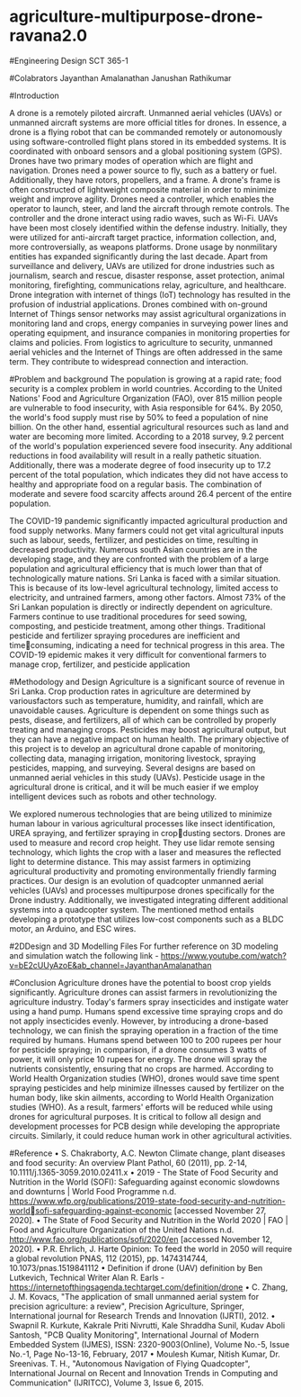 # agriculture-multipurpose-drone-ravana2.0
#Engineering Design SCT 365-1

#Colabrators
Jayanthan Amalanathan
Janushan Rathikumar


#Introduction

A drone is a remotely piloted aircraft. Unmanned aerial vehicles (UAVs) or unmanned aircraft 
systems are more official titles for drones. In essence, a drone is a flying robot that can be 
commanded remotely or autonomously using software-controlled flight plans stored in its 
embedded systems. It is coordinated with onboard sensors and a global positioning system (GPS).
Drones have two primary modes of operation which are flight and navigation. Drones need a 
power source to fly, such as a battery or fuel. Additionally, they have rotors, propellers, and a 
frame. A drone's frame is often constructed of lightweight composite material in order to 
minimize weight and improve agility. Drones need a controller, which enables the operator to 
launch, steer, and land the aircraft through remote controls. The controller and the drone 
interact using radio waves, such as Wi-Fi.
UAVs have been most closely identified within the defense industry. Initially, they were utilized 
for anti-aircraft target practice, information collection, and, more controversially, as weapons 
platforms. Drone usage by nonmilitary entities has expanded significantly during the last decade. 
Apart from surveillance and delivery, UAVs are utilized for drone industries such as journalism, 
search and rescue, disaster response, asset protection, animal monitoring, firefighting, 
communications relay, agriculture, and healthcare.
Drone integration with internet of things (IoT) technology has resulted in the profusion of 
industrial applications. Drones combined with on-ground Internet of Things sensor networks may 
assist agricultural organizations in monitoring land and crops, energy companies in surveying 
power lines and operating equipment, and insurance companies in monitoring properties for 
claims and policies. From logistics to agriculture to security, unmanned aerial vehicles and the 
Internet of Things are often addressed in the same term. They contribute to widespread 
connection and interaction.

#Problem and background
The population is growing at a rapid rate; food security is a complex problem in world countries. 
According to the United Nations' Food and Agriculture Organization (FAO), over 815 million 
people are vulnerable to food insecurity, with Asia responsible for 64%. By 2050, the world's 
food supply must rise by 50% to feed a population of nine billion. On the other hand, essential 
agricultural resources such as land and water are becoming more limited. According to a 2018 
survey, 9.2 percent of the world's population experienced severe food insecurity. Any additional 
reductions in food availability will result in a really pathetic situation. Additionally, there was a 
moderate degree of food insecurity up to 17.2 percent of the total population, which indicates 
they did not have access to healthy and appropriate food on a regular basis. The combination of 
moderate and severe food scarcity affects around 26.4 percent of the entire population.

The COVID-19 pandemic significantly impacted agricultural production and food supply 
networks. Many farmers could not get vital agricultural inputs such as labour, seeds, fertilizer, 
and pesticides on time, resulting in decreased productivity. Numerous south Asian countries are 
in the developing stage, and they are confronted with the problem of a large population and 
agricultural efficiency that is much lower than that of technologically mature nations. Sri Lanka
is faced with a similar situation. This is because of its low-level agricultural technology, limited 
access to electricity, and untrained farmers, among other factors. Almost 73% of the Sri 
Lankan population is directly or indirectly dependent on agriculture. Farmers continue to use 
traditional procedures for seed sowing, composting, and pesticide treatment, among other 
things. Traditional pesticide and fertilizer spraying procedures are inefficient and timeconsuming, indicating a need for technical progress in this area. The COVID-19 epidemic makes 
it very difficult for conventional farmers to manage crop, fertilizer, and pesticide application

#Methodology and Design
Agriculture is a significant source of revenue in Sri Lanka. Crop production rates in agriculture are 
determined by variousfactors such as temperature, humidity, and rainfall, which are unavoidable 
causes. Agriculture is dependent on some things such as pests, disease, and fertilizers, all of which 
can be controlled by properly treating and managing crops. Pesticides may boost agricultural 
output, but they can have a negative impact on human health. The primary objective of this 
project is to develop an agricultural drone capable of monitoring, collecting data, managing 
irrigation, monitoring livestock, spraying pesticides, mapping, and surveying. Several designs are
based on unmanned aerial vehicles in this study (UAVs). Pesticide usage in the agricultural drone 
is critical, and it will be much easier if we employ intelligent devices such as robots and other 
technology. 

We explored numerous technologies that are being utilized to minimize human labour in various 
agricultural processes like insect identification, UREA spraying, and fertilizer spraying in cropdusting sectors. Drones are used to measure and record crop height. They use lidar remote 
sensing technology, which lights the crop with a laser and measures the reflected light to 
determine distance. This may assist farmers in optimizing agricultural productivity and promoting 
environmentally friendly farming practices. Our design is an evolution of quadcopter unmanned 
aerial vehicles (UAVs) and processes multipurpose drones specifically for the Drone industry. 
Additionally, we investigated integrating different additional systems into a quadcopter system. 
The mentioned method entails developing a prototype that utilizes low-cost components such as 
a BLDC motor, an Arduino, and ESC wires.

#2DDesign and 3D Modelling Files
For further reference on 3D modeling and simulation watch the following link -
https://www.youtube.com/watch?v=bE2cUUyAzoE&ab_channel=JayanthanAmalanathan

#Conclusion
Agriculture drones have the potential to boost crop yields significantly. Agriculture drones can 
assist farmers in revolutionizing the agriculture industry. Today's farmers spray insecticides and 
instigate water using a hand pump. Humans spend excessive time spraying crops and do not 
apply insecticides evenly. However, by introducing a drone-based technology, we can finish the 
spraying operation in a fraction of the time required by humans. Humans spend between 100 to 
200 rupees per hour for pesticide spraying; in comparison, if a drone consumes 3 watts of power, 
it will only price 10 rupees for energy. The drone will spray the nutrients consistently, ensuring 
that no crops are harmed. According to World Health Organization studies (WHO), drones would 
save time spent spraying pesticides and help minimize illnesses caused by fertilizer on the human 
body, like skin ailments, according to World Health Organization studies (WHO). As a result, 
farmers' efforts will be reduced while using drones for agricultural purposes. It is critical to follow 
all design and development processes for PCB design while developing the appropriate circuits. 
Similarly, it could reduce human work in other agricultural activities.

#Reference
• S. Chakraborty, A.C. Newton Climate change, plant diseases and food security: An 
overview Plant Pathol, 60 (2011), pp. 2-14, 10.1111/j.1365-3059.2010.02411.x
• 2019 - The State of Food Security and Nutrition in the World (SOFI): Safeguarding 
against economic slowdowns and downturns | World Food Programme
n.d. https://www.wfp.org/publications/2019-state-food-security-and-nutrition-worldsofi-safeguarding-against-economic [accessed November 27, 2020].
• The State of Food Security and Nutrition in the World 2020 | FAO | Food and Agriculture 
Organization of the United Nations
n.d. http://www.fao.org/publications/sofi/2020/en [accessed November 12, 2020].
• P.R. Ehrlich, J. Harte Opinion: To feed the world in 2050 will require a global revolution
PNAS, 112 (2015), pp. 1474314744, 10.1073/pnas.1519841112
• Definition if drone (UAV) definition by Ben Lutkevich, Technical Writer Alan R. Earls -
https://internetofthingsagenda.techtarget.com/definition/drone
• C. Zhang, J. M. Kovacs, "The application of small unmanned aerial system for precision 
agriculture: a review", Precision Agriculture, Springer, International journal for Research 
Trends and Innovation (IJRTI), 2012. 
• Swapnil R. Kurkute, Kakrale Priti Nivrutti, Kale Shraddha Sunil, Kudav Aboli 
Santosh, "PCB Quality Monitoring", International Journal of Modern Embedded 
System (IJMES), ISSN: 2320-9003(Online), Volume No.-5, Issue No.-1, Page No-13-16, 
February, 2017 
• Moulesh Kumar, Nitish Kumar, Dr. Sreenivas. T. H., "Autonomous Navigation of Flying 
Quadcopter", International Journal on Recent and Innovation Trends in Computing and 
Communication" (IJRITCC), Volume 3, Issue 6, 2015. 
